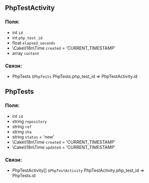 ## PhpTestActivity
### Поля:
* int `id`
* int `php_test_id`
* float `elapsed_seconds`
* \Cake\I18n\Time `created` = 'CURRENT_TIMESTAMP'
* array `content`
### Связи:
* PhpTests `$PhpTests` PhpTests.php_test_id => PhpTestActivity.id

## PhpTests
### Поля:
* int `id`
* string `repository`
* string `ref`
* string `sha`
* string `status` = 'new'
* \Cake\I18n\Time `created` = 'CURRENT_TIMESTAMP'
* \Cake\I18n\Time `updated` = 'CURRENT_TIMESTAMP'
### Связи:
* PhpTestActivity[] `$PhpTestActivity` PhpTestActivity.php_test_id => PhpTests.id

